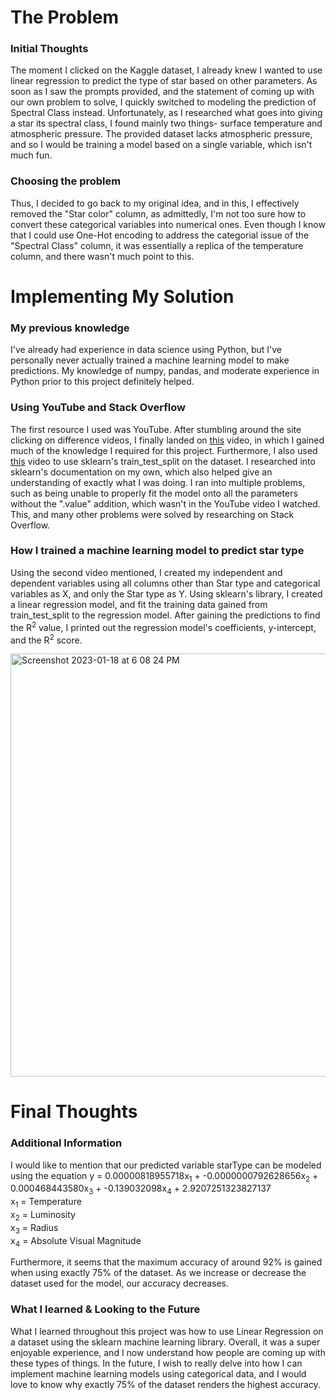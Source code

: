 # The Problem

### Initial Thoughts 
The moment I clicked on the Kaggle dataset, I already knew I wanted to use linear regression to predict the type of star based on other parameters. As soon as I saw the prompts provided, and the statement of coming up with our own problem to solve, I quickly switched to modeling the prediction of Spectral Class instead. Unfortunately, as I researched what goes into giving a star its spectral class, I found mainly two things- surface temperature and atmospheric pressure. The provided dataset lacks atmospheric pressure, and so I would be training a model based on a single variable, which isn't much fun. 

### Choosing the problem
Thus, I decided to go back to my original idea, and in this, I effectively removed the "Star color" column, as admittedly, I'm not too sure how to convert these categorical variables into numerical ones. Even though I know that I could use One-Hot encoding to address the categorial issue of the "Spectral Class" column, it was essentially a replica of the temperature column, and there wasn't much point to this.

# Implementing My Solution

### My previous knowledge  
I've already had experience in data science using Python, but I've personally never actually trained a machine learning model to make predictions. My knowledge of numpy, pandas, and moderate experience in Python prior to this project definitely helped. 

### Using YouTube and Stack Overflow 
The first resource I used was YouTube. After stumbling around the site clicking on difference videos, I finally landed on [this](https://www.youtube.com/watch?v=J_LnPL3Qg70&list=PLeo1K3hjS3uvCeTYTeyfe0-rN5r8zn9rw&index=3) video, in which I gained much of the knowledge I required for this project. Furthermore, I also used [this](https://www.youtube.com/watch?v=VCJdg7YBbAQ&list=LL&index=2&t=2653s) video to use sklearn's train_test_split on the dataset. I researched into sklearn's documentation on my own, which also helped give an understanding of exactly what I was doing. I ran into multiple problems, such as being unable to properly fit the model onto all the parameters without the ".value" addition, which wasn't in the YouTube video I watched. This, and many other problems were solved by researching on Stack Overflow. 

### How I trained a machine learning model to predict star type  
Using the second video mentioned, I created my independent and dependent variables using all columns other than Star type and categorical variables as X, and only the Star type as Y. Using sklearn's library, I created a linear regression model, and fit the training data gained from train_test_split to the regression model. After gaining the predictions to find the R<sup>2</sup> value, I printed out the regression model's coefficients, y-intercept, and the R<sup>2</sup> score.

<img width="677" alt="Screenshot 2023-01-18 at 6 08 24 PM" src="https://user-images.githubusercontent.com/88306051/213325704-6a669f70-73c2-426f-bd38-4ced2ee9e505.png">


# Final Thoughts

### Additional Information 
I would like to mention that our predicted variable starType can be modeled using the equation y = 0.00000818955718x<sub>1</sub> + -0.0000000792628656x<sub>2</sub> + 0.000468443580x<sub>3</sub> + -0.139032098x<sub>4</sub> + 2.9207251323827137  
x<sub>1</sub> = Temperature  
x<sub>2</sub> = Luminosity  
x<sub>3</sub> = Radius  
x<sub>4</sub> = Absolute Visual Magnitude  

Furthermore, it seems that the maximum accuracy of around 92% is gained when using exactly 75% of the dataset. As we increase or decrease the dataset used for the model, our accuracy decreases.

### What I learned & Looking to the Future
What I learned throughout this project was how to use Linear Regression on a dataset using the sklearn machine learning library. Overall, it was a super enjoyable experience, and I now understand how people are coming up with these types of things. In the future, I wish to really delve into how I can implement machine learning models using categorical data, and I would love to know why exactly 75% of the dataset renders the highest accuracy.

